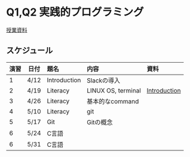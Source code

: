 # Q1,Q2 実践的プログラミング

[授業資料](https://sccp2018.github.io "授業資料")

## スケジュール

|演習 |日付   |題名                  |内容                             |資料     |
|:---|:-----:|:--------------------|:-------------------------------|:---------|
|1   |4/12   | Introduction        | Slackの導入 |  |
|2   |4/19  | Literacy         |  LINUX OS, terminal | [Introduction](https://hackmd.io/s/SyY-NCesg#) |
|3   |4/26  | Literacy         |   基本的なcommand     |  |
|4   |5/10  | Literacy            | git         |          |
|5   |5/17  | Git  | Gitの概念            |          |
|6   |5/24  | C言語           |                         |  |
|6   |5/31  | C言語           |                         |  |

